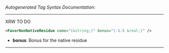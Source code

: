 <!-- THIS IS AN AUTOGENERATED FILE: Don't edit it directly, instead change the schema definition in the code itself. -->

_Autogenerated Tag Syntax Documentation:_

---
XRW TO DO

```xml
<FavorNonNativeResidue name="(&string;)" bonus="(-1.5 &real;)" />
```

-   **bonus**: Bonus for the native residue

---
